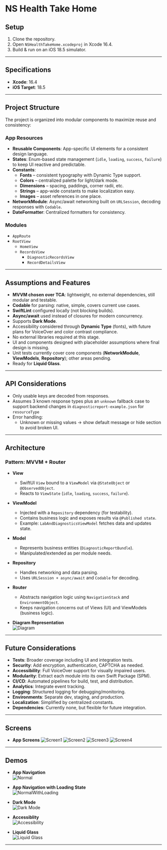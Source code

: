 # NS Health Take Home

## Setup

1. Clone the repository.  
2. Open `NSHealthTakeHome.xcodeproj` in Xcode 16.4.  
3. Build & run on an iOS 18.5 simulator.  

---
## Specifications
- **Xcode**: 16.4  
- **iOS Target**: 18.5  

---

## Project Structure

The project is organized into modular components to maximize reuse and consistency:

### App Resources
- **Reusable Components**: App-specific UI elements for a consistent design language.  
- **States**: Enum-based state management (`idle`, `loading`, `success`, `failure`) to keep UI reactive and predictable.  
- **Constants**:  
  - **Fonts** – consistent typography with Dynamic Type support.  
  - **Colors** – centralized palette for light/dark mode.  
  - **Dimensions** – spacing, paddings, corner radii, etc.  
  - **Strings** – app-wide constants to make localization easy.  
  - **Images** – asset references in one place.  
- **NetworkModule**: Async/await networking built on `URLSession`, decoding responses with `Codable`.  
- **DateFormatter**: Centralized formatters for consistency.  

### Modules 
  - `AppRoute`  
  - `RootView`  
     - `HomeView`  
     - `RecordsView`  
         - `DiagnosticRecordsView`  
         - `RecordDetailsView`  

---

## Assumptions and Features
 
- **MVVM chosen over TCA**: lightweight, no external dependencies, still modular and testable.  
- **Codable** for parsing: native, simple, covers current use cases.  
- **SwiftLint** configured locally (not blocking builds).  
- **Async/await** used instead of closures for modern concurrency.  
- Supports **Dark Mode**.  
- Accessibility considered through **Dynamic Type** (fonts), with future plans for VoiceOver and color contrast compliance.  
- No external libraries required at this stage.  
- UI and components designed with placeholder assumptions where final design is missing.  
- Unit tests currently cover core components (**NetworkModule**, **ViewModels**, **Repository**); other areas pending.  
- Ready for **Liquid Glass**.

---

## API Considerations

- Only usable keys are decoded from responses.  
- Assumes 3 known response types plus an `unknown` fallback case to support backend changes in `diagnosticreport-example.json` for `resourceType` 
- Error handling:  
  - Unknown or missing values → show default message or hide section to avoid broken UI.  

---

## Architecture

### Pattern: **MVVM + Router**

- **View**  
  - SwiftUI `View` bound to a `ViewModel` via `@StateObject` or `@ObservedObject`.  
  - Reacts to `ViewState` (`idle`, `loading`, `success`, `failure`).  

- **ViewModel**  
  - Injected with a `Repository` dependency (for testability).  
  - Contains business logic and exposes results via `@Published state`.  
  - Example: `LabAndDiagnosticsViewModel` fetches data and updates state.  

- **Model**  
  - Represents business entities (`DiagnosticReportBundle`).  
  - Manipulated/extended as per module needs.  

- **Repository**  
  - Handles networking and data parsing.  
  - Uses `URLSession + async/await` and `Codable` for decoding.  

- **Router**  
  - Abstracts navigation logic using `NavigationStack` and `EnvironmentObject`.  
  - Keeps navigation concerns out of Views (UI) and ViewModels (business logic).  
  
- **Diagram Representation**  
![Diagram](NSHealthTakeHome/Doc/ArchitectureDiagram.svg)

---

## Future Considerations
- **Tests**: Broader coverage including UI and integration tests.  
- **Security**: Add encryption, authentication, CAPTCHA as needed.  
- **Accessibility**: Full VoiceOver support for visually impaired users.  
- **Modularity**: Extract each module into its own Swift Package (SPM).  
- **CI/CD**: Automated pipelines for build, test, and distribution.  
- **Analytics**: Integrate event tracking.  
- **Logging**: Structured logging for debugging/monitoring.  
- **Environments**: Separate dev, staging, and production.  
- **Localization**: Simplified by centralized constants.  
- **Dependencies**: Currently none, but flexible for future integration.  

---

## Screens

- **App Screens**
![Screen1](NSHealthTakeHome/Doc/Screenshots/Regular/1NSHealth.png)
![Screen2](NSHealthTakeHome/Doc/Screenshots/Regular/2NSHealth.png)
![Screen3](NSHealthTakeHome/Doc/Screenshots/Regular/3NSHealth.png)
![Screen4](NSHealthTakeHome/Doc/Screenshots/Regular/4NSHealth.png)

---

## Demos
- **App Navigation** \
![Normal](NSHealthTakeHome/Doc/Screenshots/gifs/Normal.gif)

- **App Navigation with Loading State** \
![NormalWithLoading](NSHealthTakeHome/Doc/Screenshots/gifs/NormalWithLoading.gif)

- **Dark Mode** \
![Dark Mode](NSHealthTakeHome/Doc/Screenshots/gifs/DarkMode.gif)

- **Accessiblity** \
![Accessibility](NSHealthTakeHome/Doc/Screenshots/gifs/Accessibility.gif)

- **Liquid Glass** \
![Liquid Glass](NSHealthTakeHome/Doc/Screenshots/gifs/LiquidGlass.gif)

---
